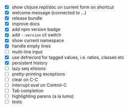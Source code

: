 - [x] show clojure.repl/doc on current form on shortcut
- [x] welcome message (connected to ...)
- [x] release bundle
- [x] improve docs
- [x] add npm version badge
- [x] add `--version` cli switch
- [x] show current namespace
- [x] handle empty lines
- [ ] multi-line input
- [x] use defrecord for tagged values, i.e. ratios, classes etc
- [x] persistent history
- [ ] lazy seq elisions
- [ ] pretty-printing exceptions
- [ ] clear on C-C
- [ ] interrupt eval on Control-C
- [ ] Tab completion
- [ ] highlighting parens (a la lumo)
- [ ] tests
